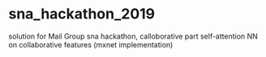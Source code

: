 # sna_hackathon_2019
solution for Mail Group sna hackathon, calloborative part
self-attention NN on collaborative features (mxnet implementation)
